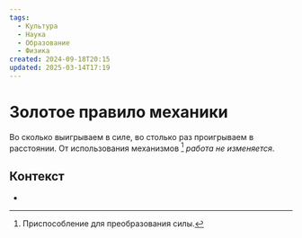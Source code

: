 ```yaml
---
tags:
  - Культура
  - Наука
  - Образование
  - Физика
created: 2024-09-18T20:15
updated: 2025-03-14T17:19
---
```

# Золотое правило механики

Во сколько выигрываем в силе, во столько раз проигрываем в расстоянии.
От использования механизмов [^1] *работа не изменяется*.


## Контекст
- 

[^1]: Приспособление для преобразования силы.